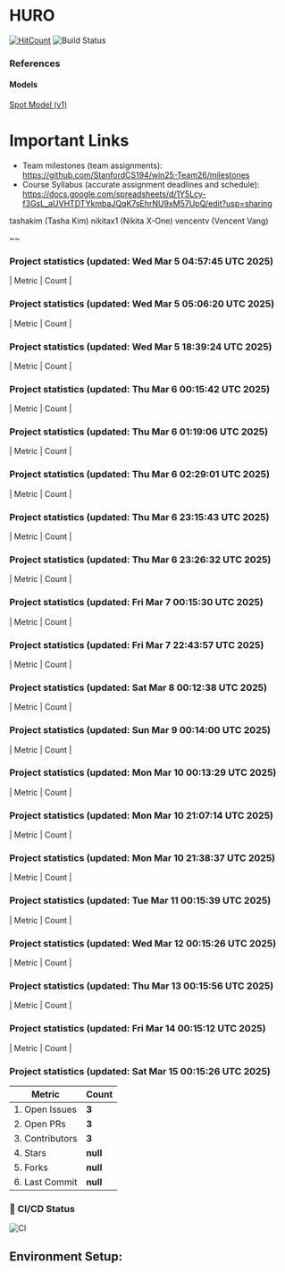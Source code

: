 # HURO

[![HitCount](https://hits.dwyl.com/StanfordCS194/win25-Team26.svg?style=flat-square)](http://hits.dwyl.com/StanfordCS194/win25-Team26)
![Build Status](https://github.com/StanfordCS194/win25-Team26/actions/workflows/c-cpp.yml/badge.svg)

### References

#### Models
[Spot Model (v1)](https://sketchfab.com/3d-models/old-spot-mini-rigged-5dcbee77730640269cef5bd2587e328a)

# Important Links
- Team milestones (team assignments): https://github.com/StanfordCS194/win25-Team26/milestones
- Course Syllabus (accurate assignment deadlines and schedule): https://docs.google.com/spreadsheets/d/1Y5Lcy-f3GsL_aUVHTDTYkmbaJQqK7sEhrNU9xM57UpQ/edit?usp=sharing

tashakim (Tasha Kim)
nikitax1 (Nikita X-One)
vencentv (Vencent Vang)

~~

### Project statistics (updated: Wed Mar  5 04:57:45 UTC 2025)

| Metric            | Count |
### Project statistics (updated: Wed Mar  5 05:06:20 UTC 2025)

| Metric            | Count |
### Project statistics (updated: Wed Mar  5 18:39:24 UTC 2025)

| Metric            | Count |
### Project statistics (updated: Thu Mar  6 00:15:42 UTC 2025)

| Metric            | Count |
### Project statistics (updated: Thu Mar  6 01:19:06 UTC 2025)

| Metric            | Count |
### Project statistics (updated: Thu Mar  6 02:29:01 UTC 2025)

| Metric            | Count |
### Project statistics (updated: Thu Mar  6 23:15:43 UTC 2025)

| Metric            | Count |
### Project statistics (updated: Thu Mar  6 23:26:32 UTC 2025)

| Metric            | Count |
### Project statistics (updated: Fri Mar  7 00:15:30 UTC 2025)

| Metric            | Count |
### Project statistics (updated: Fri Mar  7 22:43:57 UTC 2025)

| Metric            | Count |
### Project statistics (updated: Sat Mar  8 00:12:38 UTC 2025)

| Metric            | Count |
### Project statistics (updated: Sun Mar  9 00:14:00 UTC 2025)

| Metric            | Count |
### Project statistics (updated: Mon Mar 10 00:13:29 UTC 2025)

| Metric            | Count |
### Project statistics (updated: Mon Mar 10 21:07:14 UTC 2025)

| Metric            | Count |
### Project statistics (updated: Mon Mar 10 21:38:37 UTC 2025)

| Metric            | Count |
### Project statistics (updated: Tue Mar 11 00:15:39 UTC 2025)

| Metric            | Count |
### Project statistics (updated: Wed Mar 12 00:15:26 UTC 2025)

| Metric            | Count |
### Project statistics (updated: Thu Mar 13 00:15:56 UTC 2025)

| Metric            | Count |
### Project statistics (updated: Fri Mar 14 00:15:12 UTC 2025)

| Metric            | Count |
### Project statistics (updated: Sat Mar 15 00:15:26 UTC 2025)

| Metric            | Count |
|-------------------|-------|
| 1. Open Issues    | **3** |
| 2. Open PRs      | **3** |
| 3. Contributors   | **3** |
| 4. Stars         | **null** |
| 5. Forks         | **null** |
| 6. Last Commit   | **null** |

### 📌 CI/CD Status
![CI](https://img.shields.io/badge/CI-Unknown-lightgrey?style=flat-square)
## Environment Setup:
